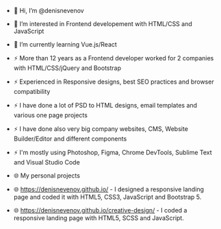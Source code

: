 
- 👋 Hi, I’m @denisnevenov
- 👀 I’m interested in Frontend developement with HTML/CSS and JavaScript
- 🌱 I’m currently learning Vue.js/React
- ⚡ More than 12 years as a Frontend developer worked for 2 companies with HTML/CSS/jQuery and Bootstrap
- ⚡ Experienced in Responsive designs, best SEO practices and browser compatibility
- ⚡ I have done a lot of PSD to HTML designs, email templates and various one page projects
- ⚡ I have done also very big company websites, CMS, Website Builder/Editor and different components
- ⚡ I'm mostly using Photoshop, Figma, Chrome DevTools, Sublime Text and Visual Studio Code

- 🌐 My personal projects
- 🌐 https://denisnevenov.github.io/ - I designed a responsive landing page and coded it with HTML5, CSS3, JavaScript and Bootstrap 5.
- 🌐 https://denisnevenov.github.io/creative-design/ - I coded a responsive landing page with HTML5, SCSS and JavaScript.

<!---
denisnevenov/denisnevenov is a ✨ special ✨ repository because its `README.md` (this file) appears on your GitHub profile.
You can click the Preview link to take a look at your changes.
--->
